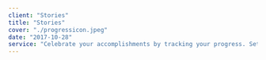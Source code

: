 ```yaml
---
client: "Stories"
title: "Stories"
cover: "./progressicon.jpeg"
date: "2017-10-28"
service: "Celebrate your accomplishments by tracking your progress. Setting goals is important!"
---
```

